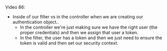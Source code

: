 Video 86:

- Inside of our filter vs in the controller when we are creating our authentication object..
    - In the controller we're just making sure we have the right user (the proper credentials) and then we assign that
    user a token.
    - In the filter, the user has a token and then we just need to ensure the token is valid and then set our security
    context.
